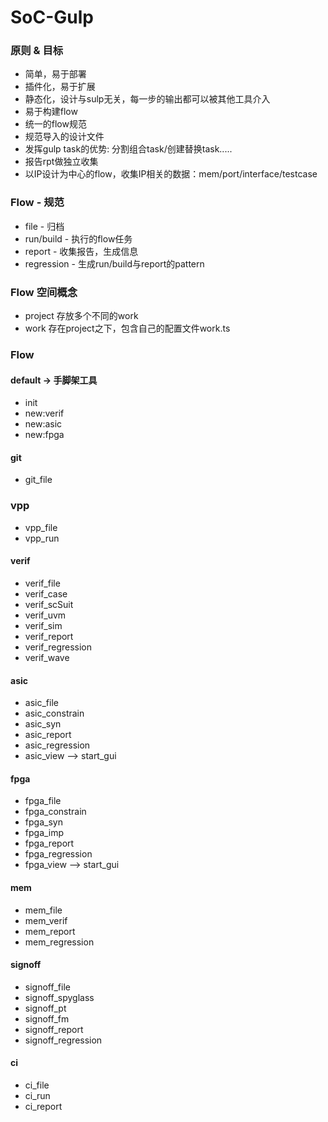 SoC-Gulp
==========

### 原则 & 目标
* 简单，易于部署
* 插件化，易于扩展
* 静态化，设计与sulp无关，每一步的输出都可以被其他工具介入
* 易于构建flow
* 统一的flow规范
* 规范导入的设计文件
* 发挥gulp task的优势: 分割组合task/创建替换task.....
* 报告rpt做独立收集
* 以IP设计为中心的flow，收集IP相关的数据：mem/port/interface/testcase


### Flow - 规范
- file       - 归档
- run/build  - 执行的flow任务
- report     - 收集报告，生成信息
- regression - 生成run/build与report的pattern


### Flow 空间概念
- project 存放多个不同的work
- work 存在project之下，包含自己的配置文件work.ts


### Flow
#### default -> 手脚架工具
- init
- new:verif
- new:asic
- new:fpga

#### git
- git_file

### vpp
- vpp_file
- vpp_run

#### verif
- verif_file
- verif_case
- verif_scSuit
- verif_uvm
- verif_sim
- verif_report
- verif_regression
- verif_wave

#### asic
- asic_file
- asic_constrain
- asic_syn
- asic_report
- asic_regression
- asic_view --> start_gui

#### fpga
- fpga_file
- fpga_constrain
- fpga_syn
- fpga_imp
- fpga_report
- fpga_regression
- fpga_view --> start_gui

#### mem
- mem_file
- mem_verif
- mem_report
- mem_regression

#### signoff
- signoff_file
- signoff_spyglass
- signoff_pt 
- signoff_fm
- signoff_report
- signoff_regression

#### ci
- ci_file
- ci_run
- ci_report

